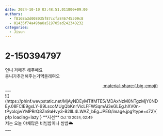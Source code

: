 ```yaml
---
date: 2024-10-10 02:48:51.011000+09:00
authors:
  - f8168a3d008035f87ccfa846745309c8
  - 01435f74a49ba8a519705ad242348232
categories:
  - Jisun
---
```


# 2-150394797

<div class="post-container" markdown="1">
<div class="content-container md-sidebar__scrollwrap" markdown="1">

언니 저메추 해주쎄요<br>웅니가추천해주는거먹을래여오

</div>
</div>

<div style="text-align: right;" markdown="1">
<a href="https://weverse.io/fromis9/fanpost/2-150394797" style="text-align: right;">:material-share:{.big-emoji}</a>
</div>
---

<div class="comments-container md-sidebar__scrollwrap" markdown="1">
<div class="comment" markdown="1">
<div class='id-container' markdown="1">
![](https://phinf.wevpstatic.net/MjAyNDEyMTlfMTE5/MDAxNzM0NTgzMjY0NDEy.08FClE9gxLY-99LscoMUgQbKnrVicLFFWSqmAi3eGLEg.hXV0n-tPyoIqjwYMPRrQ8Zn9aHvy3-B2llL4LWAZ_bEg.JPEG/image.jpg?type=s72){ pfp loading=lazy }
**<span class="artist">지선</span>** <small>Oct 10 2024, 02:49</small><br>
</div>
<div class='comment-body' markdown="1">
저는 오늘 야채많은 비빔밥이나 쌈밥🌥️
</div>
</div>
</div>
---
